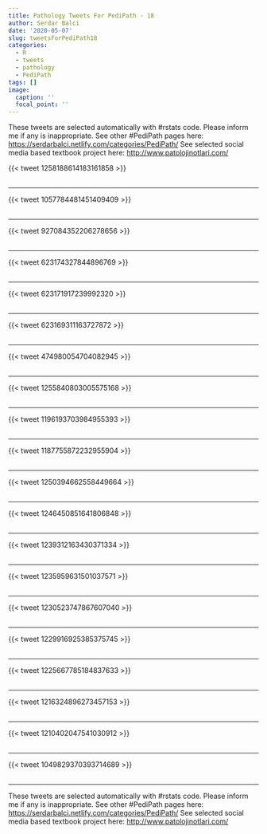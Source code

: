 ```yaml
---
title: Pathology Tweets For PediPath - 18
author: Serdar Balci
date: '2020-05-07'
slug: tweetsForPediPath18
categories:
  - R
  - tweets
  - pathology
  - PediPath
tags: []
image:
  caption: ''
  focal_point: ''
---
```



These tweets are selected automatically with #rstats code. Please inform me if any is inappropriate.
See other #PediPath pages here: https://serdarbalci.netlify.com/categories/PediPath/ 
See selected social media based textbook project here: http://www.patolojinotlari.com/

{{< tweet 1258188614183161858 >}}
<br>
<br>
<hr>
{{< tweet 1057784481451409409 >}}
<br>
<br>
<hr>
{{< tweet 927084352206278656 >}}
<br>
<br>
<hr>
{{< tweet 623174327844896769 >}}
<br>
<br>
<hr>
{{< tweet 623171917239992320 >}}
<br>
<br>
<hr>
{{< tweet 623169311163727872 >}}
<br>
<br>
<hr>
{{< tweet 474980054704082945 >}}
<br>
<br>
<hr>
{{< tweet 1255840803005575168 >}}
<br>
<br>
<hr>
{{< tweet 1196193703984955393 >}}
<br>
<br>
<hr>
{{< tweet 1187755872232955904 >}}
<br>
<br>
<hr>
{{< tweet 1250394662558449664 >}}
<br>
<br>
<hr>
{{< tweet 1246450851641806848 >}}
<br>
<br>
<hr>
{{< tweet 1239312163430371334 >}}
<br>
<br>
<hr>
{{< tweet 1235959631501037571 >}}
<br>
<br>
<hr>
{{< tweet 1230523747867607040 >}}
<br>
<br>
<hr>
{{< tweet 1229916925385375745 >}}
<br>
<br>
<hr>
{{< tweet 1225667785184837633 >}}
<br>
<br>
<hr>
{{< tweet 1216324896273457153 >}}
<br>
<br>
<hr>
{{< tweet 1210402047541030912 >}}
<br>
<br>
<hr>
{{< tweet 1049829370393714689 >}}
<br>
<br>
<hr>


These tweets are selected automatically with #rstats code. Please inform me if any is inappropriate.
See other #PediPath pages here: https://serdarbalci.netlify.com/categories/PediPath/ 
See selected social media based textbook project here: http://www.patolojinotlari.com/
